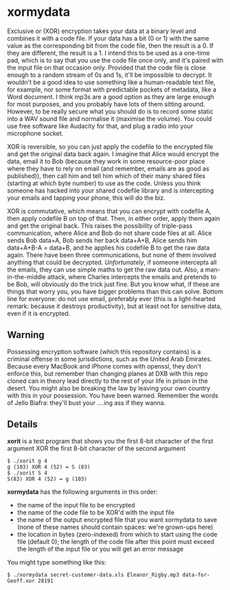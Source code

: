 xormydata
=========

Exclusive or (XOR) encryption takes your data at a binary level and combines it with a code file. If your data has a bit (0 or 1) with the same value as the corresponding bit from the code file, then the result is a 0. If they are different, the result is a 1. I intend this to be used as a one-time pad, which is to say that you use the code file once only, and it's paired with the input file on that occasion only. Provided that the code file is close enough to a random stream of 0s and 1s, it'll be impossible to decrypt. It wouldn't be a good idea to use something like a human-readable text file, for example, nor some format with predictable pockets of metadata, like a Word document. I think mp3s are a good option as they are large enough for most purposes, and you probably have lots of them sitting around. However, to be really secure what you should do is to record some static into a WAV sound file and normalise it (maximise the volume). You could use free software like Audacity for that, and plug a radio into your microphone socket.

XOR is reversible, so you can just apply the codefile to the encrypted file and get the original data back again. I imagine that Alice would encrypt the data, email it to Bob (because they work in some resource-poor place where they have to rely on email (and remember, emails are as good as published)), then call him and tell him which of their many shared files (starting at which byte number) to use as the code. Unless you think someone has hacked into your shared codefile library and is intercepting your emails and tapping your phone, this will do the biz.

XOR is commutative, which means that you can encrypt with codefile A, then apply codefile B on top of that. Then, in either order, apply them again and get the original back. This raises the possibility of triple-pass communication, where Alice and Bob do not share code files at all. Alice sends Bob data+A, Bob sends her back data+A+B, Alice sends him data+A+B-A = data+B, and he applies his codefile B to get the raw data again. There have been three communications, but none of them involved anything that could be decrypted. *Unfortunately*, if someone intercepts all the emails, they can use simple maths to get the raw data out. Also, a man-in-the-middle attack, where Charles intercepts the emails and pretends to be Bob, will obviously do the trick just fine. But you know what, if these are things that worry you, you have bigger problems than this can solve. Bottom line for everyone: do not use email, preferably ever (this is a light-hearted remark: because it destroys productivity), but at least not for sensitive data, even if it is encrypted.

Warning
-------

Possessing encryption software (which this repository contains) is a criminal offense in some jurisdictions, such as the United Arab Emirates. Because every MacBook and iPhone comes with openssl, they don't enforce this, but remember than changing planes at DXB with this repo cloned can in theory lead directly to the rest of your life in prison in the desert. You might also be breaking the law by leaving your own country with this in your possession. You have been warned. Remember the words of Jello Biafra: they'll bust your ....ing ass if they wanna.

Details
-------

**xorit** is a test program that shows you the first 8-bit character of the first argument XOR the first 8-bit character of the second argument
```
$ ./xorit g 4
g (103) XOR 4 (52) = S (83)
$ ./xorit S 4
S(83) XOR 4 (52) = g (103)
```

**xormydata** has the following arguments in this order:

* the name of the input file to be encrypted
* the name of the code file to be XOR'd with the input file
* the name of the output encrypted file that you want xormydata to save (none of these names should contain spaces: we're grown-ups here)
* the location in bytes (zero-indexed) from which to start using the code file (default 0); the length of the code file after this point must exceed the length of the input file or you will get an error message

You might type something like this:
```
$ ./xormydata secret-customer-data.xls Eleanor_Rigby.mp3 data-for-Geoff.xor 28191
```
